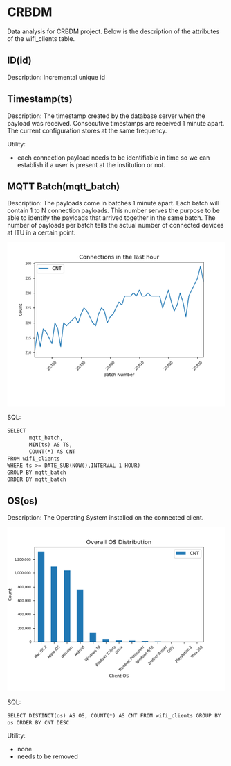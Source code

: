 CRBDM
======
Data analysis for CRBDM project.
Below is the description of the attributes of the wifi_clients table.


ID(id)
------
Description: Incremental unique id

Timestamp(ts)
-------------
Description: The timestamp created by the database server when the payload was received. Consecutive timestamps are
received 1 minute apart. The current configuration stores at the same frequency.

Utility:
- each connection payload needs to be identifiable in time so we can establish if a user is present at the institution
or not.

MQTT Batch(mqtt_batch)
----------------------
Description: The payloads come in batches 1 minute apart. Each batch will contain 1 to N connection payloads. This
number serves the purpose to be able to identify the payloads that arrived together in the same batch. The number of 
payloads per batch tells the actual number of connected devices at ITU in a certain point.

![Plot 2](Plots/plot_2.png?raw=true "Plot 2")
 
SQL:
```mysql
SELECT
       mqtt_batch,
       MIN(ts) AS TS,
       COUNT(*) AS CNT
FROM wifi_clients
WHERE ts >= DATE_SUB(NOW(),INTERVAL 1 HOUR)
GROUP BY mqtt_batch
ORDER BY mqtt_batch
```

OS(os)
-------
Description: The Operating System installed on the connected client.

![Plot 1](Plots/plot_1.png?raw=true "Plot 1")

SQL:
```mysql
SELECT DISTINCT(os) AS OS, COUNT(*) AS CNT FROM wifi_clients GROUP BY os ORDER BY CNT DESC
```

Utility:
- none
- needs to be removed

